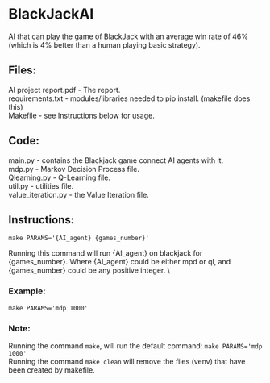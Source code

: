 # BlackJackAI

AI that can play the game of BlackJack with an average win rate of 46% (which is 4% better than a human playing basic strategy).

## Files:
AI project report.pdf - The report. \
requirements.txt - modules/libraries needed to pip install. (makefile does this) \
Makefile - see Instructions below for usage.
## Code:
main.py - contains the Blackjack game connect AI agents with it. \
mdp.py - Markov Decision Process file. \
Qlearning.py - Q-Learning file. \
util.py - utilities file. \
value_iteration.py - the Value Iteration file.

## Instructions:
    make PARAMS='{AI_agent} {games_number}'
Running this command will run {AI_agent} on blackjack for {games_number}. Where {AI_agent} could be either mpd or ql, and {games_number} could be any positive integer. \
### Example:
	make PARAMS='mdp 1000'
### Note:
Running the command `make`, will run the default command: `make PARAMS='mdp 1000'` \
Running the command `make clean` will remove the files (venv) that have been created by makefile.
